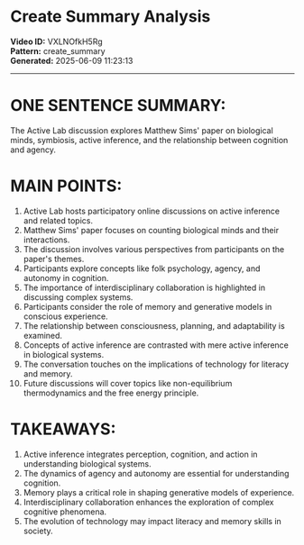 # Create Summary Analysis

**Video ID:** VXLNOfkH5Rg  
**Pattern:** create_summary  
**Generated:** 2025-06-09 11:23:13  

---

# ONE SENTENCE SUMMARY:
The Active Lab discussion explores Matthew Sims' paper on biological minds, symbiosis, active inference, and the relationship between cognition and agency.

# MAIN POINTS:
1. Active Lab hosts participatory online discussions on active inference and related topics.
2. Matthew Sims' paper focuses on counting biological minds and their interactions.
3. The discussion involves various perspectives from participants on the paper's themes.
4. Participants explore concepts like folk psychology, agency, and autonomy in cognition.
5. The importance of interdisciplinary collaboration is highlighted in discussing complex systems.
6. Participants consider the role of memory and generative models in conscious experience.
7. The relationship between consciousness, planning, and adaptability is examined.
8. Concepts of active inference are contrasted with mere active inference in biological systems.
9. The conversation touches on the implications of technology for literacy and memory.
10. Future discussions will cover topics like non-equilibrium thermodynamics and the free energy principle.

# TAKEAWAYS:
1. Active inference integrates perception, cognition, and action in understanding biological systems.
2. The dynamics of agency and autonomy are essential for understanding cognition.
3. Memory plays a critical role in shaping generative models of experience.
4. Interdisciplinary collaboration enhances the exploration of complex cognitive phenomena.
5. The evolution of technology may impact literacy and memory skills in society.
